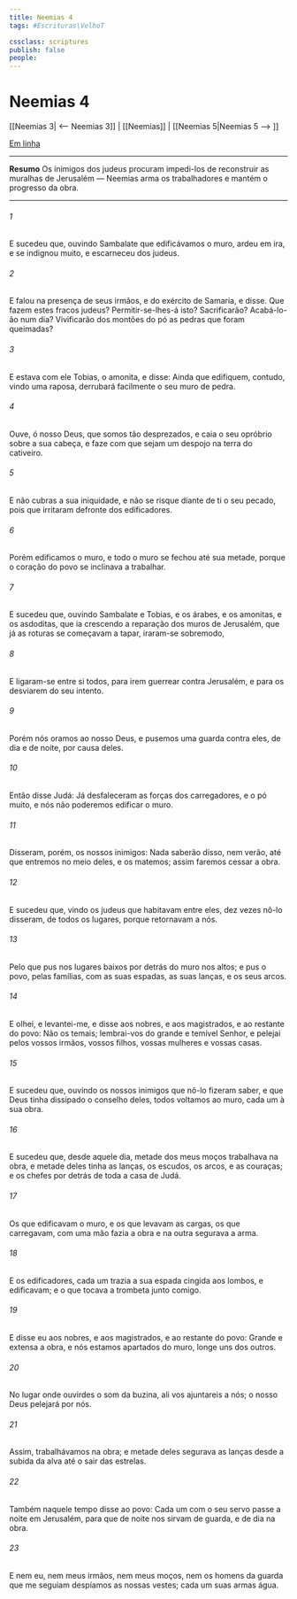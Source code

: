 ```yaml
---
title: Neemias 4
tags: #Escrituras\VelhoT

cssclass: scriptures
publish: false
people:
---
```


# Neemias 4
[[Neemias 3| <-- Neemias 3]] | [[Neemias]] | [[Neemias 5|Neemias 5 --> ]]

[Em linha](https://churchofjesuschrist.org/study/scriptures/ot/neh/4?lang=por)

---
__Resumo__
Os inimigos dos judeus procuram impedi-los de reconstruir as muralhas de Jerusalém — Neemias arma os trabalhadores e mantém o progresso da obra.

---
###### 1 
E sucedeu que, ouvindo Sambalate que edificávamos o muro, ardeu em ira, e se indignou muito, e escarneceu dos judeus.

###### 2 
E falou na presença de seus irmãos, e do exército de Samaria, e disse. Que fazem estes fracos judeus? Permitir-se-lhes-á isto? Sacrificarão? Acabá-lo-ão num  dia? Vivificarão dos montões do pó as pedras que foram queimadas?

###### 3 
E estava com ele Tobias, o amonita, e disse: Ainda que edifiquem, contudo, vindo uma raposa, derrubará facilmente o seu muro de pedra.

###### 4 
Ouve, ó nosso Deus, que somos tão desprezados, e caia o seu opróbrio sobre a sua cabeça, e faze com que sejam um despojo na terra do cativeiro.

###### 5 
E não cubras a sua iniquidade, e não se risque diante de ti o seu pecado, pois que  irritaram defronte dos edificadores.

###### 6 
Porém edificamos o muro, e todo o muro se fechou até sua metade, porque o coração do povo se inclinava a trabalhar.

###### 7 
E sucedeu que, ouvindo Sambalate e Tobias, e os árabes, e os amonitas, e os asdoditas, que  ia crescendo a reparação dos muros de Jerusalém, que já as roturas se começavam a tapar, iraram-se sobremodo,

###### 8 
E ligaram-se entre si todos, para irem guerrear contra Jerusalém, e para os desviarem do seu intento.

###### 9 
Porém nós oramos ao nosso Deus, e pusemos uma guarda contra eles, de dia e de noite, por causa deles.

###### 10 
Então disse Judá: Já desfaleceram as forças dos carregadores, e o pó  muito, e nós não poderemos edificar o muro.

###### 11 
Disseram, porém, os nossos inimigos: Nada saberão disso, nem verão, até que entremos no meio deles, e os matemos; assim faremos cessar a obra.

###### 12 
E sucedeu que, vindo os judeus que habitavam entre eles, dez vezes nô-lo disseram, de todos os lugares, porque retornavam a nós.

###### 13 
Pelo que pus  nos lugares baixos por detrás do muro  nos altos; e pus o povo, pelas  famílias, com as suas espadas,  as suas lanças, e  os seus arcos.

###### 14 
E olhei, e levantei-me, e disse aos nobres, e aos magistrados, e ao restante do povo: Não os temais; lembrai-vos do grande e temível Senhor, e pelejai pelos vossos irmãos, vossos filhos, vossas mulheres e vossas casas.

###### 15 
E sucedeu que, ouvindo os nossos inimigos que nô-lo fizeram saber, e que Deus tinha dissipado o conselho deles, todos voltamos ao muro, cada um à sua obra.

###### 16 
E sucedeu que, desde aquele dia, metade dos meus moços trabalhava na obra, e metade deles tinha as lanças, os escudos, os arcos, e as couraças; e os chefes  por detrás de toda a casa de Judá.

###### 17 
Os que edificavam o muro, e os que levavam as cargas,  os que carregavam,  com uma mão fazia a obra e na outra segurava a arma.

###### 18 
E os edificadores, cada um trazia a sua espada cingida aos lombos, e edificavam; e o que tocava a trombeta  junto comigo.

###### 19 
E disse eu aos nobres, e aos magistrados, e ao restante do povo: Grande e extensa  a obra, e nós estamos apartados do muro, longe uns dos outros.

###### 20 
No lugar onde ouvirdes o som da buzina, ali vos ajuntareis a nós; o nosso Deus pelejará por nós.

###### 21 
Assim, trabalhávamos na obra; e metade deles segurava as lanças desde a subida da alva até o sair das estrelas.

###### 22 
Também naquele tempo disse ao povo: Cada um com o seu servo passe a noite em Jerusalém, para que de noite nos sirvam de guarda, e de dia na obra.

###### 23 
E nem eu, nem meus irmãos, nem meus moços, nem os homens da guarda que me seguiam despíamos as nossas vestes; cada um  suas armas  água.


